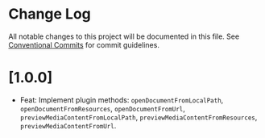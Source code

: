 # Change Log

All notable changes to this project will be documented in this file.
See [Conventional Commits](https://conventionalcommits.org) for commit guidelines.

# [1.0.0]

- Feat: Implement plugin methods: `openDocumentFromLocalPath`, `openDocumentFromResources`, `openDocumentFromUrl`, `previewMediaContentFromLocalPath`, `previewMediaContentFromResources`, `previewMediaContentFromUrl`.